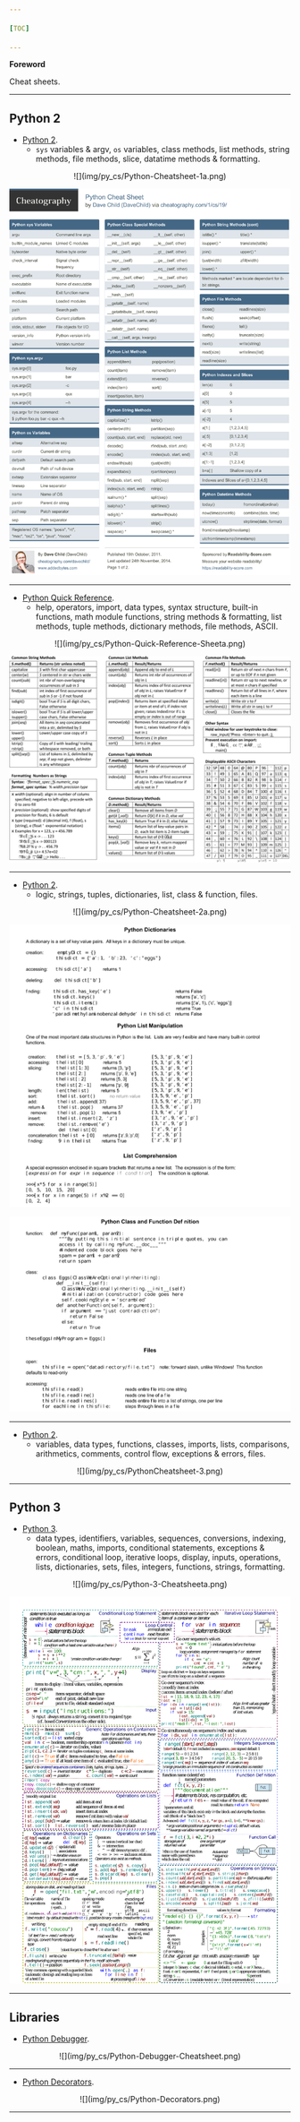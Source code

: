 ```yaml
---

[TOC]

---
```


**Foreword**

Cheat sheets.

---

## Python 2

- [Python 2](Python-Cheatsheet-1.pdf).
    - `sys` variables & argv, `os` variables, class methods, list methods, string methods, file methods, slice, datatime methods & formatting.

<center>
![](img/py_cs/Python-Cheatsheet-1a.png)

![](img/py_cs/Python-Cheatsheet-1a.png)
</center>

---
    
- [Python Quick Reference](Python-Quick-Reference'Sheet.pdf).
    - help, operators, import, data types, syntax structure, built-in functions, math module functions, string methods & formatting, list methods, tuple methods, dictionary methods, file methods, ASCII.
    
<center>
![](img/py_cs/Python-Quick-Reference-Sheeta.png)

![](img/py_cs/Python-Quick-Reference-Sheetb.png)
</center>

---

- [Python 2](Python-Cheatsheet-2.pdf).
    - logic, strings, tuples, dictionaries, list, class & function, files.
    
<center>
![](img/py_cs/Python-Cheatsheet-2a.png)

![](img/py_cs/Python-Cheatsheet-2b.png)

![](img/py_cs/Python-Cheatsheet-2c.png)
</center>

---

- [Python 2](PythonCheatsheet-3.pdf).
    - variables, data types, functions, classes, imports, lists, comparisons, arithmetics, comments, control flow, exceptions & errors, files.

<center>
![](img/py_cs/PythonCheatsheet-3.png)
</center>

---

## Python 3

- [Python 3](Python-3-Cheatsheet.pdf).
    - data types, identifiers, variables, sequences, conversions, indexing, boolean, maths, imports, conditional statements, exceptions & errors, conditional loop, iterative loops, display, inputs, operations, lists, dictionaries, sets, files, integers, functions, strings, formatting.

<center>
![](img/py_cs/Python-3-Cheatsheeta.png)

![](img/py_cs/Python-3-Cheatsheetb.png)
</center>

---

## Libraries

- [Python Debugger](Python-Debugger-Cheatsheet.pdf).

<center>
![](img/py_cs/Python-Debugger-Cheatsheet.png)
</center>

---

- [Python Decorators](Python-Decorators.pdf).

<center>
![](img/py_cs/Python-Decorators.png)
</center>

---